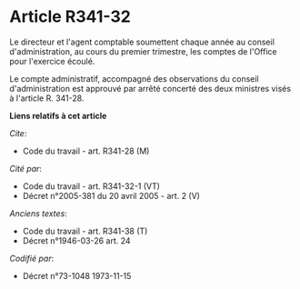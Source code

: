 # Article R341-32

Le directeur et l'agent comptable soumettent chaque année au conseil d'administration, au cours du premier trimestre, les
comptes de l'Office pour l'exercice écoulé.

Le compte administratif, accompagné des observations du conseil d'administration est approuvé par arrêté concerté des deux
ministres visés à l'article R. 341-28.

**Liens relatifs à cet article**

_Cite_:

  - Code du travail - art. R341-28 (M)

_Cité par_:

  - Code du travail - art. R341-32-1 (VT)
  - Décret n°2005-381 du 20 avril 2005 - art. 2 (V)

_Anciens textes_:

  - Code du travail - art. R341-38 (T)
  - Décret n°1946-03-26 art. 24

_Codifié par_:

  - Décret n°73-1048 1973-11-15
